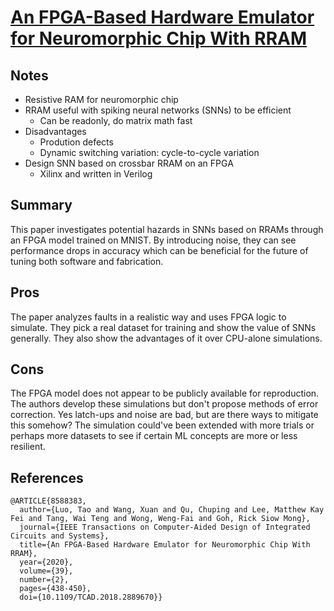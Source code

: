 # [An FPGA-Based Hardware Emulator for Neuromorphic Chip With RRAM](https://ieeexplore.ieee.org/document/8588383)

## Notes
- Resistive RAM for neuromorphic chip
- RRAM useful with spiking neural networks (SNNs) to be efficient
    - Can be readonly, do matrix math fast
- Disadvantages
    - Prodution defects
    - Dynamic switching variation: cycle-to-cycle variation
- Design SNN based on crossbar RRAM on an FPGA
    - Xilinx and written in Verilog

## Summary
This paper investigates potential hazards in SNNs based on RRAMs through an FPGA model trained on MNIST. By introducing noise, they can see performance drops in accuracy which can be beneficial for the future of tuning both software and fabrication.

## Pros
The paper analyzes faults in a realistic way and uses FPGA logic to simulate. They pick a real dataset for training and show the value of SNNs generally. They also show the advantages of it over CPU-alone simulations.

## Cons
The FPGA model does not appear to be publicly available for reproduction. The authors develop these simulations but don't propose methods of error correction. Yes latch-ups and noise are bad, but are there ways to mitigate this somehow? The simulation could've been extended with more trials or perhaps more datasets to see if certain ML concepts are more or less resilient.

## References

```
@ARTICLE{8588383,
  author={Luo, Tao and Wang, Xuan and Qu, Chuping and Lee, Matthew Kay Fei and Tang, Wai Teng and Wong, Weng-Fai and Goh, Rick Siow Mong},
  journal={IEEE Transactions on Computer-Aided Design of Integrated Circuits and Systems}, 
  title={An FPGA-Based Hardware Emulator for Neuromorphic Chip With RRAM}, 
  year={2020},
  volume={39},
  number={2},
  pages={438-450},
  doi={10.1109/TCAD.2018.2889670}}
```

